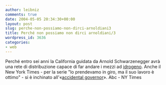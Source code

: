 ```yaml
---
author: leibniz
comments: true
date: 2004-05-05 20:34:30+00:00
layout: post
slug: perche-non-possiamo-non-dirci-arnoldiani3
title: Perché non possiamo non dirci arnoldiani/3
wordpress_id: 3636
categories:
- web
---
```


Perché entro sei anni la California guidata da Arnold Schwarzenegger avrà una rete di distribuzione capace di far andare i mezzi ad [idrogeno](http://abclocal.go.com/kgo/news/042004ap_nw_hydrogen_highway.html). Anche il New York Times - per la serie "lo prendevamo in giro, ma il suo lavoro è ottimo" - si è inchinato all'«[accidental governor](http://www.nytimes.com/2004/05/04/opinion/04TUE1.html)».
Abc - NY Times
